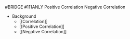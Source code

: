 #BRIDGE #111ANLY 
Positive Correlation
Negative Correlation

- Background
	- [[Correlation]]
	- [[Positive Correlation]]
	- [[Negative Correlation]]
